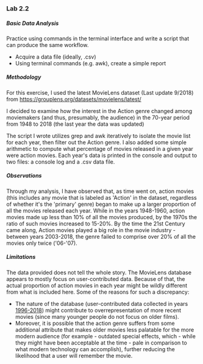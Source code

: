 ### Lab 2.2

##### Basic Data Analysis


Practice using commands in the terminal interface and write a script that can produce the same workflow.
* Acquire a data file (ideally, .csv)
* Using terminal commands (e.g. awk), create a simple report

##### Methodology

For this exercise, I used the latest MovieLens dataset (Last update 9/2018) from https://grouplens.org/datasets/movielens/latest/

I decided to examine how the interest in the Action genre changed among moviemakers (and thus, presumably, the audience) in the 70-year period from 1948 to 2018 (the last year the data was updated)

The script I wrote utilizes grep and awk iteratively to isolate the movie list for each year, then filter out the Action genre. I also added some simple arithmetic to compute what percentage of movies released in a given year were action movies. Each year's data is printed in the console and output to two files: a console log and a .csv data file.

##### Observations
Through my analysis, I have observed that, as time went on, action movies (this includes any movie that is labeled as 'Action' in the dataset, regardless of whether it's the 'primary' genre) began to make up a larger proportion of all the movies released each year. While in the years 1948-1960, action movies made up less than 10% of all the movies produced, by the 1970s the ratio of such movies increased to 15-20%. By the time the 21st Century came along, Action movies played a big role in the movie industry - between years 2003-2018, the genre failed to comprise over 20% of all the movies only twice ('06-'07).

##### Limitations
The data provided does not tell the whole story. The MovieLens database appears to mostly focus on user-contributed data. Because of that, the actual proportion of action movies in each year might be wildly different from what is included here. Some of the reasons for such a discrepancy:
* The nature of the database (user-contributed data collected in years [1996-2018](https://files.grouplens.org/datasets/movielens/ml-latest-small-README.html)) might contribute to overrepresentation of more recent movies (since many younger people do not focus on older films). 
* Moreover, it is possible that the action genre suffers from some additional attribute that makes older movies less palatable for the more modern audience (for example - outdated special effects, which - while they might have been acceptable at the time - pale in comparison to what modern technology can accomplish), further reducing the likelihood that a user will remember the movie.

